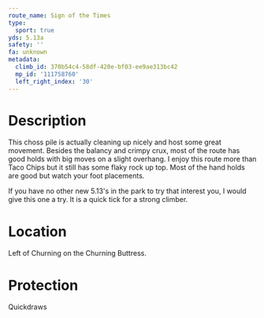 ```yaml
---
route_name: Sign of the Times
type:
  sport: true
yds: 5.13a
safety: ''
fa: unknown
metadata:
  climb_id: 370b54c4-58df-420e-bf03-ee9ae313bc42
  mp_id: '111758760'
  left_right_index: '30'
---
```

# Description
This choss pile is actually cleaning up nicely and host some great movement. Besides the balancy and crimpy crux, most of the route has good holds with big moves on a slight overhang. I enjoy this route more than Taco Chips but it still has some flaky rock up top. Most of the hand holds are good but watch your foot placements.

If you have no other new 5.13's in the park to try that interest you, I would give this one a try. It is a quick tick for a strong climber.

# Location
Left of Churning on the Churning Buttress.

# Protection
Quickdraws
